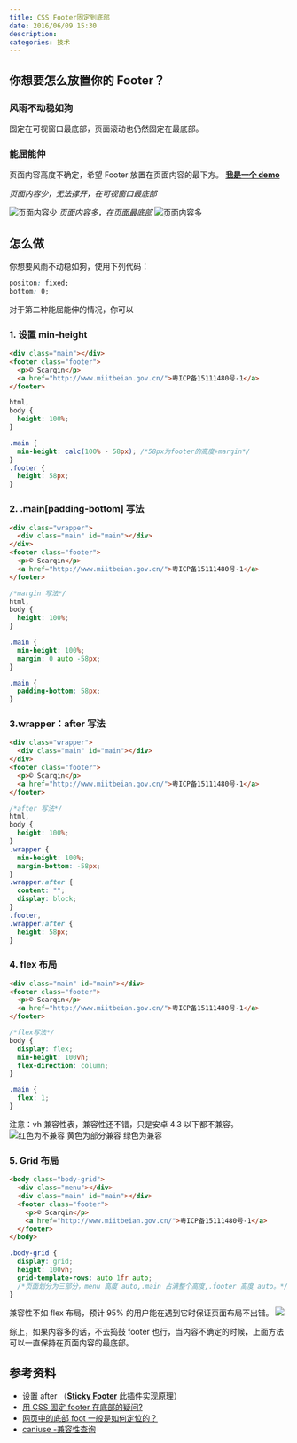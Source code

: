 ```yaml
---
title: CSS Footer固定到底部
date: 2016/06/09 15:30
description:
categories: 技术
---
```


## 你想要怎么放置你的 Footer？

### 风雨不动稳如狗

固定在可视窗口最底部，页面滚动也仍然固定在最底部。

### 能屈能伸

页面内容高度不确定，希望 Footer 放置在页面内容的最下方。
**[我是一个 demo](http://htmlpreview.github.io/?https://github.com/scarqin/footer-demo/blob/master/footer/method.html)**

_页面内容少，无法撑开，在可视窗口最底部_

![页面内容少](https://raw.githubusercontent.com/scarqin/imageshack/main/images/20220223224549.png)
_页面内容多，在页面最底部_
![页面内容多](https://raw.githubusercontent.com/scarqin/imageshack/main/images/20220223224606.png)

## 怎么做

你想要风雨不动稳如狗，使用下列代码：
```css
positon: fixed;
bottom: 0;
```

对于第二种能屈能伸的情况，你可以

### 1. 设置 min-height

```html
<div class="main"></div>
<footer class="footer">
  <p>© Scarqin</p>
  <a href="http://www.miitbeian.gov.cn/">粤ICP备15111480号-1</a>
</footer>
```

```css
html,
body {
  height: 100%;
}

.main {
  min-height: calc(100% - 58px); /*58px为footer的高度+margin*/
}
.footer {
  height: 58px;
}
```

### 2. .main[padding-bottom] 写法

```html
<div class="wrapper">
  <div class="main" id="main"></div>
</div>
<footer class="footer">
  <p>© Scarqin</p>
  <a href="http://www.miitbeian.gov.cn/">粤ICP备15111480号-1</a>
</footer>
```

```css
/*margin 写法*/
html,
body {
  height: 100%;
}

.main {
  min-height: 100%;
  margin: 0 auto -58px;
}

.main {
  padding-bottom: 58px;
}
```

### 3.wrapper：after 写法

```html
<div class="wrapper">
  <div class="main" id="main"></div>
</div>
<footer class="footer">
  <p>© Scarqin</p>
  <a href="http://www.miitbeian.gov.cn/">粤ICP备15111480号-1</a>
</footer>
```

```css
/*after 写法*/
html,
body {
  height: 100%;
}
.wrapper {
  min-height: 100%;
  margin-bottom: -58px;
}
.wrapper:after {
  content: "";
  display: block;
}
.footer,
.wrapper:after {
  height: 58px;
}
```

### 4. flex 布局

```html
<div class="main" id="main"></div>
<footer class="footer">
  <p>© Scarqin</p>
  <a href="http://www.miitbeian.gov.cn/">粤ICP备15111480号-1</a>
</footer>
```

```css
/*flex写法*/
body {
  display: flex;
  min-height: 100vh;
  flex-direction: column;
}

.main {
  flex: 1;
}
```

注意：vh 兼容性表，兼容性还不错，只是安卓 4.3 以下都不兼容。
![红色为不兼容 黄色为部分兼容 绿色为兼容](https://raw.githubusercontent.com/scarqin/imageshack/main/images/20220223224738.png)

### 5. Grid 布局

```html
<body class="body-grid">
  <div class="menu"></div>
  <div class="main" id="main"></div>
  <footer class="footer">
    <p>© Scarqin</p>
    <a href="http://www.miitbeian.gov.cn/">粤ICP备15111480号-1</a>
  </footer>
</body>
```

```css
.body-grid {
  display: grid;
  height: 100vh;
  grid-template-rows: auto 1fr auto;
  /*页面划分为三部分，menu 高度 auto,.main 占满整个高度,.footer 高度 auto。*/
}
```

兼容性不如 flex 布局，预计 95% 的用户能在遇到它时保证页面布局不出错。
![](https://raw.githubusercontent.com/scarqin/imageshack/main/images/20220223224754.png)

综上，如果内容多的话，不去捣鼓 footer 也行，当内容不确定的时候，上面方法可以一直保持在页面内容的最底部。

## 参考资料

- 设置 after （[**Sticky Footer**](https://css-tricks.com/snippets/css/sticky-footer/) 此插件实现原理）
- [用 CSS 固定 footer 在底部的疑问?](https://www.zhihu.com/question/23220983)
- [网页中的底部 foot 一般是如何定位的？](https://www.zhihu.com/question/35290742?f3fb8ead20=ade2a5e2273b54a8931defdc33010ec4)
- [caniuse -兼容性查询](http://caniuse.com/#info_about)
